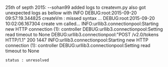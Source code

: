 
25th of septh 2015:
	--sohan99
	added logs to createvm.py also got unexpected logs as bellow with INFO
		DEBUG:root:2015-09-20 09:57:19.344825 createVm : missed syntax  ...
		DEBUG:root:2015-09-20 10:02:06.167304 create vm called...
		INFO:urllib3.connectionpool:Starting new HTTP connection (1): controller
		DEBUG:urllib3.connectionpool:Setting read timeout to None
		DEBUG:urllib3.connectionpool:"POST /v2.0/tokens HTTP/1.1" 200 1447
		INFO:urllib3.connectionpool:Starting new HTTP connection (1): controller
		DEBUG:urllib3.connectionpool:Setting read timeout to None

	status : unresolved
